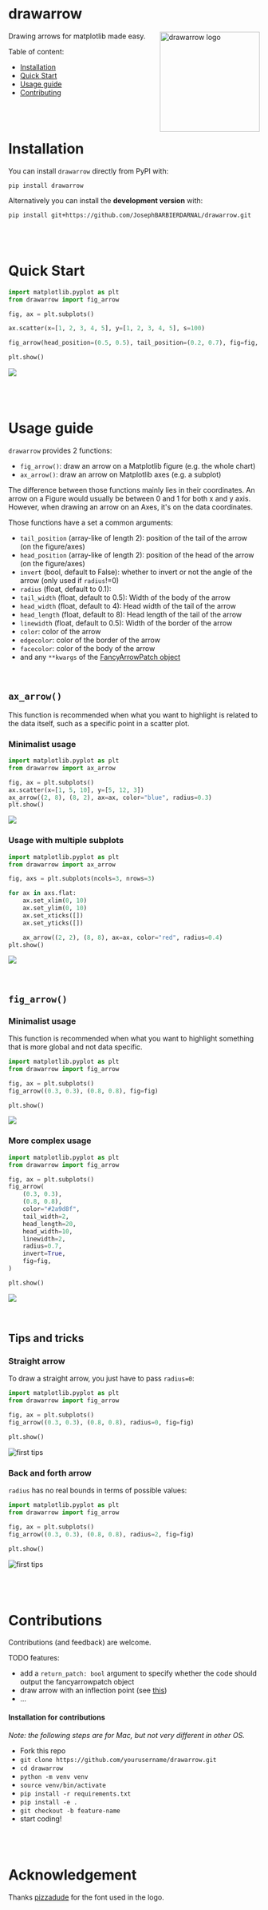 # drawarrow

<img src="https://github.com/JosephBARBIERDARNAL/drawarrow/blob/main/logo/logo.png?raw=true" alt="drawarrow logo" align="right" width="200px"/>

Drawing arrows for matplotlib made easy.

Table of content:

- [Installation](#installation)
- [Quick Start](#quick-start)
- [Usage guide](#usage-guide)
- [Contributing](#contributions)

<br><br>

# Installation

You can install `drawarrow` directly from PyPI with:

```
pip install drawarrow
```

Alternatively you can install the **development version** with:

```
pip install git+https://github.com/JosephBARBIERDARNAL/drawarrow.git
```

<br><br>

# Quick Start

```python
import matplotlib.pyplot as plt
from drawarrow import fig_arrow

fig, ax = plt.subplots()

ax.scatter(x=[1, 2, 3, 4, 5], y=[1, 2, 3, 4, 5], s=100)

fig_arrow(head_position=(0.5, 0.5), tail_position=(0.2, 0.7), fig=fig, color="r")

plt.show()
```

![](https://github.com/JosephBARBIERDARNAL/drawarrow/blob/main/img/quick-start.png?raw=true)

<br><br>

# Usage guide

`drawarrow` provides 2 functions:

- `fig_arrow()`: draw an arrow on a Matplotlib figure (e.g. the whole chart)
- `ax_arrow()`: draw an arrow on Matplotlib axes (e.g. a subplot)

The difference between those functions mainly lies in their coordinates. An arrow on a Figure would usually be between 0 and 1 for both x and y axis. However, when drawing an arrow on an Axes, it's on the data coordinates.

Those functions have a set a common arguments:

- `tail_position` (array-like of length 2): position of the tail of the arrow (on the figure/axes)
- `head_position` (array-like of length 2): position of the head of the arrow (on the figure/axes)
- `invert` (bool, default to False): whether to invert or not the angle of the arrow (only used if `radius`!=0)
- `radius` (float, default to 0.1):
- `tail_width` (float, default to 0.5): Width of the body of the arrow
- `head_width` (float, default to 4): Head width of the tail of the arrow
- `head_length` (float, default to 8): Head length of the tail of the arrow
- `linewidth` (float, default to 0.5): Width of the border of the arrow
- `color`: color of the arrow
- `edgecolor`: color of the border of the arrow
- `facecolor`: color of the body of the arrow
- and any `**kwargs` of the [FancyArrowPatch object](https://matplotlib.org/stable/api/_as_gen/matplotlib.patches.FancyArrowPatch.html)

<br>

## `ax_arrow()`

This function is recommended when what you want to highlight is related to the data itself, such as a specific point in a scatter plot.

### Minimalist usage

```python
import matplotlib.pyplot as plt
from drawarrow import ax_arrow

fig, ax = plt.subplots()
ax.scatter(x=[1, 5, 10], y=[5, 12, 3])
ax_arrow((2, 8), (8, 2), ax=ax, color="blue", radius=0.3)
plt.show()
```

![](https://github.com/JosephBARBIERDARNAL/drawarrow/blob/main/img/ax_arrow-1.png?raw=true)

### Usage with multiple subplots

```python
import matplotlib.pyplot as plt
from drawarrow import ax_arrow

fig, axs = plt.subplots(ncols=3, nrows=3)

for ax in axs.flat:
    ax.set_xlim(0, 10)
    ax.set_ylim(0, 10)
    ax.set_xticks([])
    ax.set_yticks([])

    ax_arrow((2, 2), (8, 8), ax=ax, color="red", radius=0.4)
plt.show()
```

![](https://github.com/JosephBARBIERDARNAL/drawarrow/blob/main/img/ax_arrow-2.png?raw=true)

<br>

## `fig_arrow()`

### Minimalist usage

This function is recommended when what you want to highlight something that is more global and not data specific.

```python
import matplotlib.pyplot as plt
from drawarrow import fig_arrow

fig, ax = plt.subplots()
fig_arrow((0.3, 0.3), (0.8, 0.8), fig=fig)

plt.show()
```

![](https://github.com/JosephBARBIERDARNAL/drawarrow/blob/main/img/fig_arrow-1.png?raw=true)

### More complex usage

```python
import matplotlib.pyplot as plt
from drawarrow import fig_arrow

fig, ax = plt.subplots()
fig_arrow(
    (0.3, 0.3),
    (0.8, 0.8),
    color="#2a9d8f",
    tail_width=2,
    head_length=20,
    head_width=10,
    linewidth=2,
    radius=0.7,
    invert=True,
    fig=fig,
)

plt.show()
```

![](https://github.com/JosephBARBIERDARNAL/drawarrow/blob/main/img/fig_arrow-2.png?raw=true)

<br>

## Tips and tricks

### Straight arrow

To draw a straight arrow, you just have to pass `radius=0`:

```python
import matplotlib.pyplot as plt
from drawarrow import fig_arrow

fig, ax = plt.subplots()
fig_arrow((0.3, 0.3), (0.8, 0.8), radius=0, fig=fig)

plt.show()
```

![first tips](https://github.com/JosephBARBIERDARNAL/drawarrow/blob/main/img/tips-and-tricks-1.png?raw=true)

### Back and forth arrow

`radius` has no real bounds in terms of possible values:

```python
import matplotlib.pyplot as plt
from drawarrow import fig_arrow

fig, ax = plt.subplots()
fig_arrow((0.3, 0.3), (0.8, 0.8), radius=2, fig=fig)

plt.show()
```

![first tips](https://github.com/JosephBARBIERDARNAL/drawarrow/blob/main/img/tips-and-tricks-2.png?raw=true)

<br><br>

# Contributions

Contributions (and feedback) are welcome.

TODO features:

- add a `return_patch: bool` argument to specify whether the code should output the fancyarrowpatch object
- draw arrow with an inflection point (see [this](https://python-graph-gallery.com/web-stacked-area-with-inflexion-arrows/))
- ...

#### Installation for contributions

_Note: the following steps are for Mac, but not very different in other OS._

- Fork this repo
- `git clone https://github.com/yourusername/drawarrow.git`
- `cd drawarrow`
- `python -m venv venv`
- `source venv/bin/activate`
- `pip install -r requirements.txt`
- `pip install -e .`
- `git checkout -b feature-name`
- start coding!

<br><br>

# Acknowledgement

Thanks [pizzadude](https://pizzadude.dk/) for the font used in the logo.

<br><br><br>

